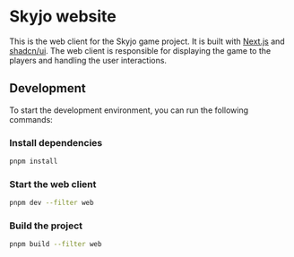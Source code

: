 # Skyjo website

This is the web client for the Skyjo game project. It is built with [Next.js](https://nextjs.org/) and [shadcn/ui](https://ui.shadcn.com/). The web client is responsible for displaying the game to the players and handling the user interactions.

## Development

To start the development environment, you can run the following commands:

### Install dependencies

```bash
pnpm install
```

### Start the web client

```bash
pnpm dev --filter web
```

### Build the project

```bash
pnpm build --filter web
```
